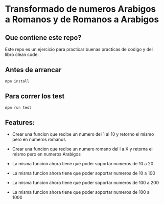 # Transformado de numeros Arabigos a Romanos y de Romanos a Arabigos

## Que contiene este repo?

Este repo es un ejercicio para practicar buenas practicas de codigo y del libro clean code.

## Antes de arrancar

```
npm install
```

## Para correr los test

```
npm run test
```

## Features:

* Crear una funcion que recibe un numero del 1 al 10 y retorno el mismo pero en numeros romanos
* Crear una funcion que recibe un numero romano del I a X y retorna el mismo pero en numeros Arabigos

* La misma funcion ahora tiene que poder soportar numeros de 10 a 20
* La misma funcion ahora tiene que poder soportar numeros de 10 a 100

* La misma funcion ahora tiene que poder soportar numeros de 100 a 200
* La misma funcion ahora tiene que poder soportar numeros de 100 a 1000 